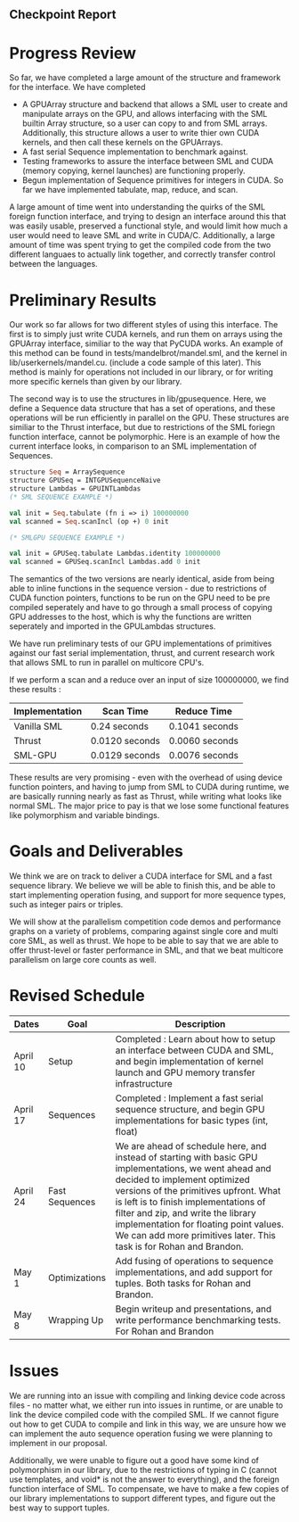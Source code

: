 ## Checkpoint Report

# Progress Review
So far, we have completed a large amount of the structure and framework for the interface. We have completed
* A GPUArray structure and backend that allows a SML user to create and manipulate arrays on the GPU, and allows 
  interfacing with the SML builtin Array structure, so a user can copy to and from SML arrays. Additionally, this
  structure allows a user to write thier own CUDA kernels, and then call these kernels on the GPUArrays. 
* A fast serial Sequence implementation to benchmark against. 
* Testing frameworks to assure the interface between SML and CUDA (memory copying, kernel launches) are functioning properly. 
* Begun implementation of Sequence primitives for integers in CUDA. So far we have implemented tabulate, map, reduce, and scan. 

A large amount of time went into understanding the quirks of the SML foreign function interface, and trying to design 
an interface around this that was easily usable, preserved a functional style, and would limit how much a user would 
need to leave SML and write in CUDA/C. Additionally, a large amount of time was spent trying to get the compiled code 
from the two different languaes to actually link together, and correctly transfer control between the languages. 

# Preliminary Results
Our work so far allows for two different styles of using this interface. The first is to simply just write 
CUDA kernels, and run them on arrays using the GPUArray interface, similiar to the way that PyCUDA works. 
An example of this method can be found in tests/mandelbrot/mandel.sml, and the kernel in lib/userkernels/mandel.cu. 
(include a code sample of this later). This method is mainly for operations not included in our library, or
for writing more specific kernels than given by our library. 

The second way is to use the structures in lib/gpusequence. Here, we define a Sequence data structure that has a 
set of operations, and these operations will be run efficiently in parallel on the GPU. These structures are similiar
to the Thrust interface, but due to restrictions of the SML foriegn function interface, cannot be polymorphic. Here 
is an example of how the current interface looks, in comparison to an SML implementation of Sequences. 

~~~~ocaml
structure Seq = ArraySequence
structure GPUSeq = INTGPUSequenceNaive
structure Lambdas = GPUINTLambdas
(* SML SEQUENCE EXAMPLE *)

val init = Seq.tabulate (fn i => i) 100000000
val scanned = Seq.scanIncl (op +) 0 init

(* SMLGPU SEQUENCE EXAMPLE *)

val init = GPUSeq.tabulate Lambdas.identity 100000000
val scanned = GPUSeq.scanIncl Lambdas.add 0 init

~~~~
The semantics of the two versions are nearly identical, aside from being able to inline functions in the sequence version - 
due to restrictions of CUDA function pointers, functions to be run on the GPU need to be pre compiled seperately and 
have to go through a small process of copying GPU addresses to the host, which is why the functions are written seperately
and imported in the GPULambdas structures.

We have run preliminary tests of our GPU implementations of primitives against our fast serial implementation, thrust, and 
current research work that allows SML to run in parallel on multicore CPU's. 

If we perform a scan and a reduce over an input of size 100000000, we find these results : 

| Implementation | Scan Time | Reduce Time |
| --- | --- | --- |
| Vanilla SML | 0.24 seconds| 0.1041 seconds |
| Thrust | 0.0120 seconds | 0.0060 seconds |
| SML-GPU | 0.0129 seconds | 0.0076 seconds |

These results are very promising - even with the overhead of using device function pointers, and having to jump from SML 
to CUDA during runtime, we are basically running nearly as fast as Thrust, while writing what looks like normal SML. 
The major price to pay is that we lose some functional features like polymorphism and variable bindings. 

# Goals and Deliverables
We think we are on track to deliver a CUDA interface for SML and a fast sequence library.  We believe we will be 
able to finish this, and be able to start implementing operation fusing, and support for more sequence types, such as
integer pairs or triples. 

We will show at the parallelism competition code demos and performance graphs on a variety of problems, comparing against
single core and multi core SML, as well as thrust. We hope to be able to say that we are able to offer thrust-level or
faster performance in SML, and that we beat multicore parallelism on large core counts as well. 

# Revised Schedule
| Dates | Goal | Description |
| --- | --- | --- |
| April 10 | Setup | Completed : Learn about how to setup an interface between CUDA and SML, and begin implementation of kernel launch and GPU memory transfer infrastructure |
| April 17 | Sequences | Completed : Implement a fast serial sequence structure, and begin GPU implementations for basic types (int, float) |
| April 24 | Fast Sequences | We are ahead of schedule here, and instead of starting with basic GPU implementations, we went ahead and decided to implement optimized versions of the primitives upfront. What is left is to finish implementations of filter and zip, and write the library implementation for floating point values. We can add more primitives later. This task is for Rohan and Brandon. |
| May 1 | Optimizations | Add fusing of operations to sequence implementations, and add support for tuples. Both tasks for Rohan and Brandon. |
| May 8 | Wrapping Up | Begin writeup and presentations, and write performance benchmarking tests. For Rohan and Brandon |

# Issues
We are running into an issue with compiling and linking device code across files - no matter what, we either run into issues 
in runtime, or are unable to link the device compiled code with the compiled SML. If we cannot figure out how to get
CUDA to compile and link in this way, we are unsure how we can implement the auto sequence operation fusing we were planning
to implement in our proposal. 

Additionally, we were unable to figure out a good have some kind of polymorphism in our library, due to the restrictions
of typing in C (cannot use templates, and void\* is not the answer to everything), 
and the foreign function interface of SML. To compensate, we have to make a few copies of our library
implementations to support different types, and figure out the best way to support tuples. 
